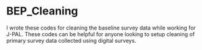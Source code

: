 # BEP_Cleaning

I wrote these codes for cleaning the baseline survey data while working for J-PAL. These codes can be helpful for anyone looking to setup cleaning of primary survey data collected using digital surveys.
